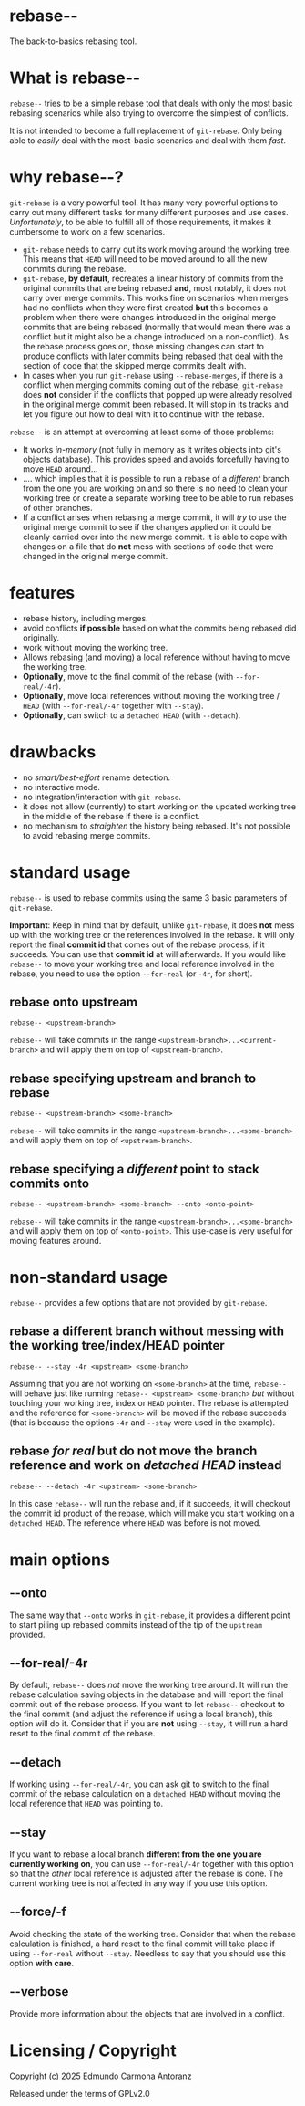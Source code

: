 # rebase--

The back-to-basics rebasing tool.


# What is rebase--

`rebase--` tries to be a simple rebase tool that
deals with only the most basic rebasing scenarios
while also trying to overcome the simplest of 
conflicts.

It is not intended to become a full replacement of `git-rebase`. Only
being able to _easily_ deal with the most-basic scenarios and deal with
them _fast_.


# why rebase--?
`git-rebase` is a very powerful tool. It has many very powerful options to carry out many
different tasks for many different purposes and use cases. _Unfortunately_, to be able to
fulfill all of those requirements, it makes it cumbersome to work on a few scenarios.

- `git-rebase` needs to carry out its work moving around the working tree. This means
  that `HEAD` will need to be moved around to all the new commits during the rebase.
- `git-rebase`, **by default**, recreates a linear history of commits from the original
  commits that are being rebased **and**, most notably, it does not carry over merge commits.
  This works fine on scenarios when merges had no conflicts when they were first created **but**
  this becomes a problem when there were changes introduced in the original merge commits that
  are being rebased (normally that would mean there was a conflict but it might also be a change
  introduced on a non-conflict). As the rebase process goes on, those missing changes can start
  to produce conflicts with later commits being rebased that deal with the section
  of code that the skipped merge commits dealt with.
- In cases when you run `git-rebase` using `--rebase-merges`, if there is a conflict when
  merging commits coming out of the rebase, `git-rebase` does **not** consider if the conflicts
  that popped up were already resolved in the original merge commit been rebased. It will stop in
  its tracks and let you figure out how to deal with it to continue with the rebase.

`rebase--` is an attempt at overcoming at least some of those problems:

- It works _in-memory_ (not fully in memory as it writes objects into git's objects database).
  This provides speed and avoids forcefully having to move `HEAD` around...
- .... which implies that it is possible to run a rebase of a _different_ branch from the one you
  are working on and so there is no need to clean your working tree or create a separate working
  tree to be able to run rebases of other branches.
- If a conflict arises when rebasing a merge commit, it will _try_ to use the original
  merge commit to see if the changes applied on it could be cleanly carried over into the
  new merge commit. It is able to cope with changes on a file that do **not** mess with
  sections of code that were changed in the original merge commit.


# features
- rebase history, including merges.
- avoid conflicts **if possible** based on what the commits being rebased did originally.
- work without moving the working tree.
- Allows rebasing (and moving) a local reference without having to move the working tree.
- **Optionally**, move to the final commit of the rebase (with `--for-real/-4r`).
- **Optionally**, move local references without moving the working tree / `HEAD` (with `--for-real/-4r`
  together with `--stay`).
- **Optionally**, can switch to a `detached HEAD` (with `--detach`).


# drawbacks
- no _smart/best-effort_ rename detection.
- no interactive mode.
- no integration/interaction with `git-rebase`.
- it does not allow (currently) to start working on the updated working tree
  in the middle of the rebase if there is a conflict.
- no mechanism to _straighten_ the history being rebased. It's not possible to
  avoid rebasing merge commits.


# standard usage

`rebase--` is used to rebase commits using the same 3 basic parameters of `git-rebase`.

**Important**: Keep in mind that by default, unlike `git-rebase`, it does **not** mess up
with the working tree or the references involved in the rebase. It will only report the final
**commit id** that comes out of the rebase process, if it succeeds. You can use that **commit id**
at will afterwards. If you would like `rebase--` to move your working tree and local reference involved
in the rebase, you need to use the option `--for-real` (or `-4r`, for short).

## rebase onto upstream
```
rebase-- <upstream-branch>
```
`rebase--` will take commits in the range `<upstream-branch>...<current-branch>` and will
apply them on top of `<upstream-branch>`.

## rebase specifying upstream and branch to rebase
```
rebase-- <upstream-branch> <some-branch>
```
`rebase--` will take commits in the range `<upstream-branch>...<some-branch>` and will
apply them on top of `<upstream-branch>`.

## rebase specifying a _different_ point to stack commits onto
```
rebase-- <upstream-branch> <some-branch> --onto <onto-point>
```
`rebase--` will take commits in the range `<upstream-branch>...<some-branch>` and will
apply them on top of `<onto-point>`. This use-case is very useful for moving features around.


# non-standard usage
`rebase--` provides a few options that are not provided by `git-rebase`.

## rebase a different branch without messing with the working tree/index/HEAD pointer
```
rebase-- --stay -4r <upstream> <some-branch>
```
Assuming that you are not working on `<some-branch>` at the time, `rebase--` will behave just like
running `rebase-- <upstream> <some-branch>` _but_ without touching your working tree, index or
`HEAD` pointer. The rebase is attempted and the reference for `<some-branch>` will be moved if the
rebase succeeds (that is because the options `-4r` and `--stay` were used in the example).

## rebase _for real_ but do not move the branch reference and work on _detached HEAD_ instead
```
rebase-- --detach -4r <upstream> <some-branch>
```
In this case `rebase--` will run the rebase and, if it succeeds, it will checkout the commit id
product of the rebase, which will make you start working on a `detached HEAD`. The reference where
`HEAD` was before is not moved.


# main options

## --onto
The same way that `--onto` works in `git-rebase`, it provides a different point
to start piling up rebased commits instead of the tip of the `upstream` provided.

## --for-real/-4r
By default, `rebase--` does _not_ move the working tree around. It will run the
rebase calculation saving objects in the database and will report the final commit
out of the rebase process. If you want to let `rebase--` checkout to the final commit
(and adjust the reference if using a local branch), this option will do it. Consider that
if you are **not** using `--stay`, it will run a hard reset to the final commit of the rebase.

## --detach
If working using `--for-real/-4r`, you can ask git to switch to the final commit of the rebase
calculation on a `detached HEAD` without moving the local reference that `HEAD` was pointing to.

## --stay
If you want to rebase a local branch **different from the one you are currently working on**,
you can use `--for-real/-4r` together with this option so that the _other_ local reference is adjusted
after the rebase is done. The current working tree is not affected in any way if you use this option.

## --force/-f
Avoid checking the state of the working tree. Consider that when the rebase calculation is finished, a hard
reset to the final commit will take place if using `--for-real` without `--stay`. Needless to say that
you should use this option **with care**.

## --verbose
Provide more information about the objects that are involved in a conflict.

# Licensing / Copyright
Copyright (c) 2025 Edmundo Carmona Antoranz

Released under the terms of GPLv2.0
